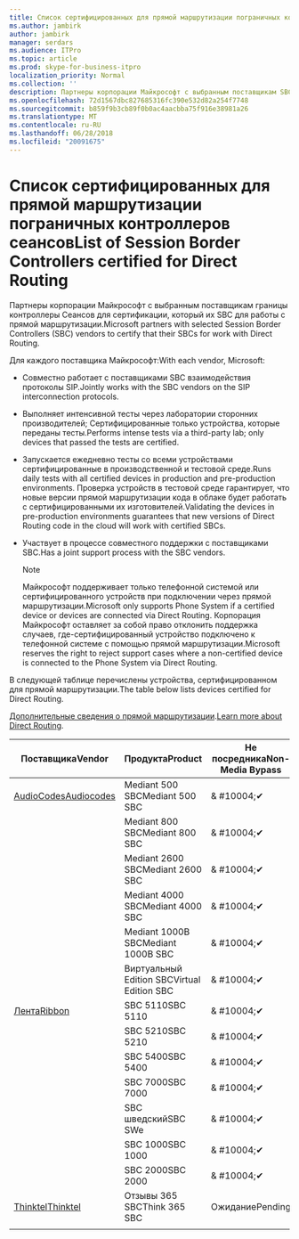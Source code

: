 ```yaml
---
title: Список сертифицированных для прямой маршрутизации пограничных контроллеров сеансов
ms.author: jambirk
author: jambirk
manager: serdars
ms.audience: ITPro
ms.topic: article
ms.prod: skype-for-business-itpro
localization_priority: Normal
ms.collection: ''
description: Партнеры корпорации Майкрософт с выбранным поставщикам SBC для подтверждения своей SBC для работы с прямой маршрутизации.
ms.openlocfilehash: 72d1567dbc827685316fc390e532d82a254f7748
ms.sourcegitcommit: b859f9b3cb89f0b0ac4aacbba75f916e38981a26
ms.translationtype: MT
ms.contentlocale: ru-RU
ms.lasthandoff: 06/28/2018
ms.locfileid: "20091675"
---
```

# <a name="list-of-session-border-controllers-certified-for-direct-routing"></a><span data-ttu-id="351fb-103">Список сертифицированных для прямой маршрутизации пограничных контроллеров сеансов</span><span class="sxs-lookup"><span data-stu-id="351fb-103">List of Session Border Controllers certified for Direct Routing</span></span>

<span data-ttu-id="351fb-104">Партнеры корпорации Майкрософт с выбранным поставщикам границы контроллеры Сеансов для сертификации, который их SBC для работы с прямой маршрутизации.</span><span class="sxs-lookup"><span data-stu-id="351fb-104">Microsoft partners with selected Session Border Controllers (SBC) vendors to certify that their SBCs for work with Direct Routing.</span></span> 

<span data-ttu-id="351fb-105">Для каждого поставщика Майкрософт:</span><span class="sxs-lookup"><span data-stu-id="351fb-105">With each vendor, Microsoft:</span></span> 

- <span data-ttu-id="351fb-106">Совместно работает с поставщиками SBC взаимодействия протоколы SIP.</span><span class="sxs-lookup"><span data-stu-id="351fb-106">Jointly works with the SBC vendors on the SIP interconnection protocols.</span></span>
- <span data-ttu-id="351fb-107">Выполняет интенсивной тесты через лаборатории сторонних производителей; Сертифицированные только устройства, которые переданы тесты.</span><span class="sxs-lookup"><span data-stu-id="351fb-107">Performs intense tests via a third-party lab; only devices that passed the tests are certified.</span></span> 
- <span data-ttu-id="351fb-108">Запускается ежедневно тесты со всеми устройствами сертифицированные в производственной и тестовой среде.</span><span class="sxs-lookup"><span data-stu-id="351fb-108">Runs daily tests with all certified devices in production and pre-production environments.</span></span> <span data-ttu-id="351fb-109">Проверка устройств в тестовой среде гарантирует, что новые версии прямой маршрутизации кода в облаке будет работать с сертифицированными их изготовителей.</span><span class="sxs-lookup"><span data-stu-id="351fb-109">Validating the devices in pre-production environments guarantees that new versions of Direct Routing code in the cloud will work with certified SBCs.</span></span> 
- <span data-ttu-id="351fb-110">Участвует в процессе совместного поддержки с поставщиками SBC.</span><span class="sxs-lookup"><span data-stu-id="351fb-110">Has a joint support process with the SBC vendors.</span></span>
 

  > [!NOTE]
  > <span data-ttu-id="351fb-111">Майкрософт поддерживает только телефонной системой или сертифицированного устройств при подключении через прямой маршрутизации.</span><span class="sxs-lookup"><span data-stu-id="351fb-111">Microsoft only supports Phone System if a certified device or devices are connected via Direct Routing.</span></span> <span data-ttu-id="351fb-112">Корпорация Майкрософт оставляет за собой право отклонить поддержка случаев, где-сертифицированный устройство подключено к телефонной системе с помощью прямой маршрутизации.</span><span class="sxs-lookup"><span data-stu-id="351fb-112">Microsoft reserves the right to reject support cases where a non-certified device is connected to the Phone System via Direct Routing.</span></span> 

<span data-ttu-id="351fb-113">В следующей таблице перечислены устройства, сертифицированном для прямой маршрутизации.</span><span class="sxs-lookup"><span data-stu-id="351fb-113">The table below lists devices certified for Direct Routing.</span></span> 

<span data-ttu-id="351fb-114">[Дополнительные сведения о прямой маршрутизации](https://techcommunity.microsoft.com/t5/Microsoft-Teams-Blog/Direct-Routing-NOW-in-Public-Preview/ba-p/193915).</span><span class="sxs-lookup"><span data-stu-id="351fb-114">[Learn more about Direct Routing](https://techcommunity.microsoft.com/t5/Microsoft-Teams-Blog/Direct-Routing-NOW-in-Public-Preview/ba-p/193915).</span></span> 


|<span data-ttu-id="351fb-115">Поставщика</span><span class="sxs-lookup"><span data-stu-id="351fb-115">Vendor</span></span>  |<span data-ttu-id="351fb-116">Продукта</span><span class="sxs-lookup"><span data-stu-id="351fb-116">Product</span></span>  |<span data-ttu-id="351fb-117">Не посредника</span><span class="sxs-lookup"><span data-stu-id="351fb-117">Non-Media Bypass</span></span>  |<span data-ttu-id="351fb-118">Обход сервера-посредника</span><span class="sxs-lookup"><span data-stu-id="351fb-118">Media Bypass</span></span>  |<span data-ttu-id="351fb-119">Версия программного обеспечения</span><span class="sxs-lookup"><span data-stu-id="351fb-119">Software Version</span></span>|
|---------|---------|---------|---------|---------|
|[<span data-ttu-id="351fb-120">AudioCodes</span><span class="sxs-lookup"><span data-stu-id="351fb-120">Audiocodes</span></span>](https://www.audiocodes.com/solutions-products/products/products-for-microsoft-365/sbcs-media-gateways)    |   <span data-ttu-id="351fb-121">Mediant 500 SBC</span><span class="sxs-lookup"><span data-stu-id="351fb-121">Mediant 500 SBC</span></span>       |    <span data-ttu-id="351fb-122">& #10004;</span><span class="sxs-lookup"><span data-stu-id="351fb-122">&#10004;</span></span>     |    <span data-ttu-id="351fb-123">Ожидание</span><span class="sxs-lookup"><span data-stu-id="351fb-123">Pending</span></span>      |     <span data-ttu-id="351fb-124">7.20A.200.055</span><span class="sxs-lookup"><span data-stu-id="351fb-124">7.20A.200.055</span></span>     |
|  |   <span data-ttu-id="351fb-125">Mediant 800 SBC</span><span class="sxs-lookup"><span data-stu-id="351fb-125">Mediant 800 SBC</span></span>       |    <span data-ttu-id="351fb-126">& #10004;</span><span class="sxs-lookup"><span data-stu-id="351fb-126">&#10004;</span></span>      |     <span data-ttu-id="351fb-127">Ожидание</span><span class="sxs-lookup"><span data-stu-id="351fb-127">Pending</span></span>    |      <span data-ttu-id="351fb-128">7.20A.200.055</span><span class="sxs-lookup"><span data-stu-id="351fb-128">7.20A.200.055</span></span>    |
|     |      <span data-ttu-id="351fb-129">Mediant 2600 SBC</span><span class="sxs-lookup"><span data-stu-id="351fb-129">Mediant 2600 SBC</span></span>    |     <span data-ttu-id="351fb-130">& #10004;</span><span class="sxs-lookup"><span data-stu-id="351fb-130">&#10004;</span></span>     |    <span data-ttu-id="351fb-131">Ожидание</span><span class="sxs-lookup"><span data-stu-id="351fb-131">Pending</span></span>     |    <span data-ttu-id="351fb-132">7.20A.200.055</span><span class="sxs-lookup"><span data-stu-id="351fb-132">7.20A.200.055</span></span>      |
|     |   <span data-ttu-id="351fb-133">Mediant 4000 SBC</span><span class="sxs-lookup"><span data-stu-id="351fb-133">Mediant 4000 SBC</span></span>       |     <span data-ttu-id="351fb-134">& #10004;</span><span class="sxs-lookup"><span data-stu-id="351fb-134">&#10004;</span></span>     |    <span data-ttu-id="351fb-135">Ожидание</span><span class="sxs-lookup"><span data-stu-id="351fb-135">Pending</span></span>     |    <span data-ttu-id="351fb-136">7.20A.200.055</span><span class="sxs-lookup"><span data-stu-id="351fb-136">7.20A.200.055</span></span>      |
|     |    <span data-ttu-id="351fb-137">Mediant 1000B SBC</span><span class="sxs-lookup"><span data-stu-id="351fb-137">Mediant 1000B  SBC</span></span>   |    <span data-ttu-id="351fb-138">& #10004;</span><span class="sxs-lookup"><span data-stu-id="351fb-138">&#10004;</span></span>      |  <span data-ttu-id="351fb-139">Ожидание</span><span class="sxs-lookup"><span data-stu-id="351fb-139">Pending</span></span>       |    <span data-ttu-id="351fb-140">7.20A.200.055</span><span class="sxs-lookup"><span data-stu-id="351fb-140">7.20A.200.055</span></span>   |
|     |   <span data-ttu-id="351fb-141">Виртуальный Edition SBC</span><span class="sxs-lookup"><span data-stu-id="351fb-141">Virtual Edition SBC</span></span>    |   <span data-ttu-id="351fb-142">& #10004;</span><span class="sxs-lookup"><span data-stu-id="351fb-142">&#10004;</span></span>   |<span data-ttu-id="351fb-143">Ожидание</span><span class="sxs-lookup"><span data-stu-id="351fb-143">Pending</span></span>         |     <span data-ttu-id="351fb-144">7.20A.200.055</span><span class="sxs-lookup"><span data-stu-id="351fb-144">7.20A.200.055</span></span>     |
|[<span data-ttu-id="351fb-145">Лента</span><span class="sxs-lookup"><span data-stu-id="351fb-145">Ribbon</span></span>](https://ribboncommunications.com/solutions/enterprise-solutions/microsoft-skype-business)     | <span data-ttu-id="351fb-146">SBC 5110</span><span class="sxs-lookup"><span data-stu-id="351fb-146">SBC 5110</span></span>    |    <span data-ttu-id="351fb-147">& #10004;</span><span class="sxs-lookup"><span data-stu-id="351fb-147">&#10004;</span></span>      |   <span data-ttu-id="351fb-148">Ожидание</span><span class="sxs-lookup"><span data-stu-id="351fb-148">Pending</span></span>      |     <span data-ttu-id="351fb-149">V6.2</span><span class="sxs-lookup"><span data-stu-id="351fb-149">V6.2</span></span>     |
|     |<span data-ttu-id="351fb-150">SBC 5210</span><span class="sxs-lookup"><span data-stu-id="351fb-150">SBC 5210</span></span>     |     <span data-ttu-id="351fb-151">& #10004;</span><span class="sxs-lookup"><span data-stu-id="351fb-151">&#10004;</span></span>     |    <span data-ttu-id="351fb-152">Ожидание</span><span class="sxs-lookup"><span data-stu-id="351fb-152">Pending</span></span>     |    <span data-ttu-id="351fb-153">V6.2</span><span class="sxs-lookup"><span data-stu-id="351fb-153">V6.2</span></span>      |
|     | <span data-ttu-id="351fb-154">SBC 5400</span><span class="sxs-lookup"><span data-stu-id="351fb-154">SBC 5400</span></span>     |    <span data-ttu-id="351fb-155">& #10004;</span><span class="sxs-lookup"><span data-stu-id="351fb-155">&#10004;</span></span>  |    <span data-ttu-id="351fb-156">Ожидание</span><span class="sxs-lookup"><span data-stu-id="351fb-156">Pending</span></span>     |   <span data-ttu-id="351fb-157">V6.2</span><span class="sxs-lookup"><span data-stu-id="351fb-157">V6.2</span></span>    |
|     |<span data-ttu-id="351fb-158">SBC 7000</span><span class="sxs-lookup"><span data-stu-id="351fb-158">SBC 7000</span></span>     |     <span data-ttu-id="351fb-159">& #10004;</span><span class="sxs-lookup"><span data-stu-id="351fb-159">&#10004;</span></span>  |    <span data-ttu-id="351fb-160">Ожидание</span><span class="sxs-lookup"><span data-stu-id="351fb-160">Pending</span></span>     |    <span data-ttu-id="351fb-161">V6.2</span><span class="sxs-lookup"><span data-stu-id="351fb-161">V6.2</span></span>      |
|     | <span data-ttu-id="351fb-162">SBC шведский</span><span class="sxs-lookup"><span data-stu-id="351fb-162">SBC SWe</span></span>  |   <span data-ttu-id="351fb-163">& #10004;</span><span class="sxs-lookup"><span data-stu-id="351fb-163">&#10004;</span></span>    |    <span data-ttu-id="351fb-164">Ожидание</span><span class="sxs-lookup"><span data-stu-id="351fb-164">Pending</span></span>     |    <span data-ttu-id="351fb-165">V6.2</span><span class="sxs-lookup"><span data-stu-id="351fb-165">V6.2</span></span>      |
|     |<span data-ttu-id="351fb-166">SBC 1000</span><span class="sxs-lookup"><span data-stu-id="351fb-166">SBC 1000</span></span>   |     <span data-ttu-id="351fb-167">& #10004;</span><span class="sxs-lookup"><span data-stu-id="351fb-167">&#10004;</span></span>   |     <span data-ttu-id="351fb-168">Ожидание</span><span class="sxs-lookup"><span data-stu-id="351fb-168">Pending</span></span>    |    <span data-ttu-id="351fb-169">V7.0.2</span><span class="sxs-lookup"><span data-stu-id="351fb-169">V7.0.2</span></span>   |<span data-ttu-id="351fb-170">& #10004;</span><span class="sxs-lookup"><span data-stu-id="351fb-170">&#10004;</span></span> 
|     | <span data-ttu-id="351fb-171">SBC 2000</span><span class="sxs-lookup"><span data-stu-id="351fb-171">SBC 2000</span></span>    |     <span data-ttu-id="351fb-172">& #10004;</span><span class="sxs-lookup"><span data-stu-id="351fb-172">&#10004;</span></span>   |    <span data-ttu-id="351fb-173">Ожидание</span><span class="sxs-lookup"><span data-stu-id="351fb-173">Pending</span></span>     |    <span data-ttu-id="351fb-174">V7.0.2</span><span class="sxs-lookup"><span data-stu-id="351fb-174">V7.0.2</span></span>      |
|[<span data-ttu-id="351fb-175">Thinktel</span><span class="sxs-lookup"><span data-stu-id="351fb-175">Thinktel</span></span>](http://www.thinktel.ca/services/think-365/think-365-overview/)     |    <span data-ttu-id="351fb-176">Отзывы 365 SBC</span><span class="sxs-lookup"><span data-stu-id="351fb-176">Think 365 SBC</span></span>      |  <span data-ttu-id="351fb-177">Ожидание</span><span class="sxs-lookup"><span data-stu-id="351fb-177">Pending</span></span>       |    <span data-ttu-id="351fb-178">Ожидание</span><span class="sxs-lookup"><span data-stu-id="351fb-178">Pending</span></span>     |   <span data-ttu-id="351fb-179">ВЕРСИЯ 1.4</span><span class="sxs-lookup"><span data-stu-id="351fb-179">V1.4</span></span>       |
|     |         |         |         |         |
